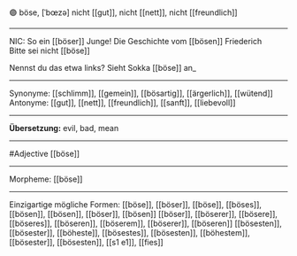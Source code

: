 🟣 böse, [ˈbœzə]
nicht [[gut]], nicht [[nett]], nicht [[freundlich]]

---
NIC: So ein [[böser]] Junge!
Die Geschichte vom [[bösen]] Friederich
Bitte sei nicht [[böse]]

Nennst du das etwa links? Sieht Sokka [[böse]] an_

---
Synonyme: 
[[schlimm]], [[gemein]], [[bösartig]], [[ärgerlich]], [[wütend]]
Antonyme:
[[gut]], [[nett]], [[freundlich]], [[sanft]], [[liebevoll]]

---
**Übersetzung:**
evil, bad, mean

---
#Adjective [[böse]]

---
Morpheme:
[[böse]]

---


Einzigartige mögliche Formen: 
[[böse]], [[böser]], [[böse]], [[böses]], [[bösen]], [[bösen]], [[böser]], [[bösen]]
[[böser]], [[böserer]], [[bösere]], [[böseres]], [[böseren]], [[böserem]], [[böserer]], [[böseren]]
[[bösesten]], [[bösester]], [[böheste]], [[bösestes]], [[bösesten]], [[böhestem]], [[bösester]], [[bösesten]], [[s1 e1]], [[fies]]
